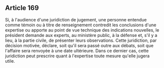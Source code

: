 Article 169
----
Si, à l'audience d'une juridiction de jugement, une personne entendue comme
témoin ou à titre de renseignement contredit les conclusions d'une expertise ou
apporte au point de vue technique des indications nouvelles, le président
demande aux experts, au ministère public, à la défense et, s'il y a lieu, à la
partie civile, de présenter leurs observations. Cette juridiction, par décision
motivée, déclare, soit qu'il sera passé outre aux débats, soit que l'affaire
sera renvoyée à une date ultérieure. Dans ce dernier cas, cette juridiction peut
prescrire quant à l'expertise toute mesure qu'elle jugera utile.
